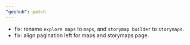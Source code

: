 ```yaml
---
"geohub": patch
---
```


- fix: rename `explore maps` to `maps`, and `storymap builder` to `storymaps`.
- fix: align pagination left for maps and storymaps page.
